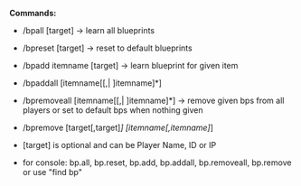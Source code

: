 **Commands:**

- /bpall [target] -> learn all blueprints

- /bpreset [target] -> reset to default blueprints

- /bpadd itemname [target] -> learn blueprint for given item

- /bpaddall [itemname[[,| ]itemname]*]

- /bpremoveall [itemname[[,| ]itemname]*] -> remove given bps from all players or set to default bps when nothing given

- /bpremove [target[,target]*] [itemname[,itemname]*]

- [target] is optional and can be Player Name, ID or IP

- for console: bp.all, bp.reset, bp.add, bp.addall, bp.removeall, bp.remove or use "find bp"